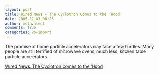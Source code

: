 ```yaml
---
layout: post
title: Wired News - The Cyclotron Comes to the 'Hood
date: 2005-12-03 08:23
author: metavalent
comments: true
categories: wp-import
---
```

<a href="https://www.wired.com/news/politics/0,1283,69726,00.html?tw=rss.TOP"><img src="https://ly.lygo.com/ly/wired/news/v/20020914/images/cs6/logo28_wirednews.gif" alt="" border="0" /></a>The promise of home particle accelerators may face a few hurdles.  Many people are still terrified of microwave ovens, much less, kitchen table particle accelerators.

<a href="https://www.wired.com/news/politics/0,1283,69726,00.html?tw=rss.TOP">Wired News: The Cyclotron Comes to the 'Hood</a>
